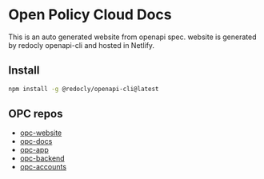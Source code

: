 # Open Policy Cloud Docs
This is an auto generated website from openapi spec. website is generated by redocly openapi-cli and hosted in Netlify.

## Install

```bash
npm install -g @redocly/openapi-cli@latest
```

## OPC repos
* [opc-website](https://github.com/abbaspour/opc-website)
* [opc-docs](https://github.com/abbaspour/opc-docs)
* [opc-app](https://github.com/abbaspour/opc-app)
* [opc-backend](https://github.com/abbaspour/opc-backend)
* [opc-accounts](https://github.com/abbaspour/opc-accounts)
